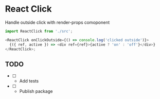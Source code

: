 # React Click

Handle outside click with render-props comoponent

```javascript
import ReactClick from './src';

<ReactClick onClickOutside={() => console.log('clicked outside')}>
  {({ ref, active }) => <div ref={ref}>{active ? 'on' : 'off'}</div>}
</ReactClick>;
```

## TODO

- [ ] - Add tests
- [ ] - Publish package
